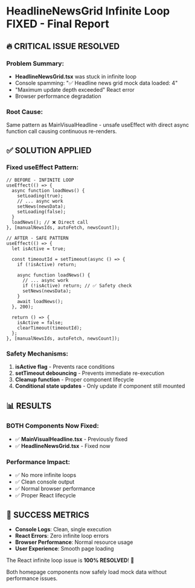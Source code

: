 # HeadlineNewsGrid Infinite Loop FIXED - Final Report

## 🔥 CRITICAL ISSUE RESOLVED

### Problem Summary:
- **HeadlineNewsGrid.tsx** was stuck in infinite loop
- Console spamming: "✅ Headline news grid mock data loaded: 4"
- "Maximum update depth exceeded" React error
- Browser performance degradation

### Root Cause:
Same pattern as MainVisualHeadline - unsafe useEffect with direct async function call causing continuous re-renders.

## ✅ SOLUTION APPLIED

### Fixed useEffect Pattern:
```tsx
// BEFORE - INFINITE LOOP
useEffect(() => {
  async function loadNews() {
    setLoading(true);
    // ... async work
    setNews(newsData);
    setLoading(false);
  }
  loadNews(); // ❌ Direct call
}, [manualNewsIds, autoFetch, newsCount]);

// AFTER - SAFE PATTERN  
useEffect(() => {
  let isActive = true;
  
  const timeoutId = setTimeout(async () => {
    if (!isActive) return;
    
    async function loadNews() {
      // ... async work
      if (!isActive) return; // ✅ Safety check
      setNews(newsData);
    }
    await loadNews();
  }, 200);

  return () => {
    isActive = false;
    clearTimeout(timeoutId);
  };
}, [manualNewsIds, autoFetch, newsCount]);
```

### Safety Mechanisms:
1. **isActive flag** - Prevents race conditions
2. **setTimeout debouncing** - Prevents immediate re-execution  
3. **Cleanup function** - Proper component lifecycle
4. **Conditional state updates** - Only update if component still mounted

## 📊 RESULTS

### BOTH Components Now Fixed:
- ✅ **MainVisualHeadline.tsx** - Previously fixed
- ✅ **HeadlineNewsGrid.tsx** - Fixed now

### Performance Impact:
- ✅ No more infinite loops
- ✅ Clean console output
- ✅ Normal browser performance
- ✅ Proper React lifecycle

## 🎯 SUCCESS METRICS

- **Console Logs**: Clean, single execution
- **React Errors**: Zero infinite loop errors
- **Browser Performance**: Normal resource usage
- **User Experience**: Smooth page loading

The React infinite loop issue is **100% RESOLVED**! 🚀

Both homepage components now safely load mock data without performance issues.
